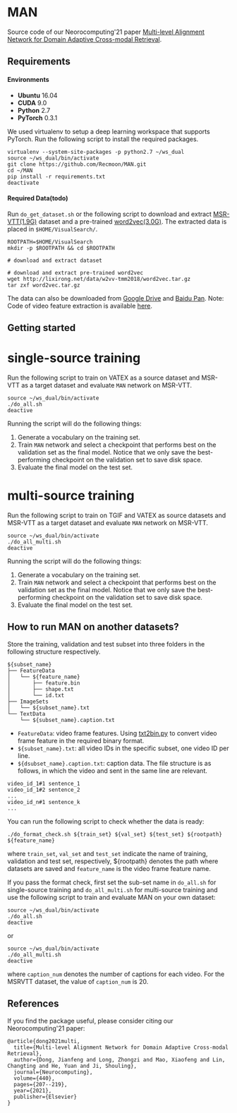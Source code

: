 # MAN
Source code of our Neorocomputing'21 paper [Multi-level Alignment Network for Domain Adaptive Cross-modal Retrieval](https://www.researchgate.net/publication/349383195_Multi-level_Alignment_Network_for_Domain_Adaptive_Cross-modal_Retrieval).

## Requirements

#### Environments
* **Ubuntu** 16.04
* **CUDA** 9.0
* **Python** 2.7
* **PyTorch** 0.3.1

We used virtualenv to setup a deep learning workspace that supports PyTorch.
Run the following script to install the required packages.
```shell
virtualenv --system-site-packages -p python2.7 ~/ws_dual
source ~/ws_dual/bin/activate
git clone https://github.com/Recmoon/MAN.git
cd ~/MAN
pip install -r requirements.txt
deactivate
```

#### Required Data(todo)
Run `do_get_dataset.sh` or the following script to download and extract [MSR-VTT(1.9G)](http://lixirong.net/data/cvpr2019/msrvtt10k-text-and-resnet-152-img1k.tar.gz) dataset and a pre-trained [word2vec(3.0G)](http://lixirong.net/data/w2vv-tmm2018/word2vec.tar.gz).
The extracted data is placed in `$HOME/VisualSearch/`.
```shell
ROOTPATH=$HOME/VisualSearch
mkdir -p $ROOTPATH && cd $ROOTPATH

# download and extract dataset

# download and extract pre-trained word2vec
wget http://lixirong.net/data/w2vv-tmm2018/word2vec.tar.gz
tar zxf word2vec.tar.gz
```
The data can also be downloaded from [Google Drive](https://drive.google.com/drive/folders/1GoomucXoAmhd3Jhngdnea7t0GOnJoGth?usp=sharing) and [Baidu Pan](https://pan.baidu.com/s/1Z5wgpZQPL2YZakGJsD1Khg).
Note: Code of video feature extraction is available [here](https://github.com/xuchaoxi/video-cnn-feat).

## Getting started

# single-source training
Run the following script to train on VATEX as a source dataset and MSR-VTT as a target dataset and evaluate `MAN` network on MSR-VTT.
```shell
source ~/ws_dual/bin/activate
./do_all.sh 
deactive
```
Running the script will do the following things:
1. Generate a vocabulary on the training set.
2. Train `MAN` network and select a checkpoint that performs best on the validation set as the final model. Notice that we only save the best-performing checkpoint on the validation set to save disk space.
3. Evaluate the final model on the test set.

# multi-source training
Run the following script to train on TGIF and VATEX as source datasets and MSR-VTT as a target dataset and evaluate `MAN` network on MSR-VTT.
```shell
source ~/ws_dual/bin/activate
./do_all_multi.sh 
deactive
```
Running the script will do the following things:
1. Generate a vocabulary on the training set.
2. Train `MAN` network and select a checkpoint that performs best on the validation set as the final model. Notice that we only save the best-performing checkpoint on the validation set to save disk space.
3. Evaluate the final model on the test set.

## How to run MAN on another datasets?

Store the training, validation and test subset into three folders in the following structure respectively.
```shell
${subset_name}
├── FeatureData
│   └── ${feature_name}
│       ├── feature.bin
│       ├── shape.txt
│       └── id.txt
├── ImageSets
│   └── ${subset_name}.txt
└── TextData
    └── ${subset_name}.caption.txt

```

* `FeatureData`: video frame features. Using [txt2bin.py](https://github.com/danieljf24/simpleknn/blob/master/txt2bin.py) to convert video frame feature in the required binary format.
* `${subset_name}.txt`: all video IDs in the specific subset, one video ID per line.
* `${dsubset_name}.caption.txt`: caption data. The file structure is as follows, in which the video and sent in the same line are relevant.
```
video_id_1#1 sentence_1
video_id_1#2 sentence_2
...
video_id_n#1 sentence_k
...
```

You can run the following script to check whether the data is ready:
```shell
./do_format_check.sh ${train_set} ${val_set} ${test_set} ${rootpath} ${feature_name}
```
where `train_set`, `val_set` and `test_set` indicate the name of training, validation and test set, respectively, ${rootpath} denotes the path where datasets are saved and `feature_name` is the video frame feature name.


If you pass the format check, first set the sub-set name in `do_all.sh` for single-source training and `do_all_multi.sh` for multi-source training and use the following script to train and evaluate MAN on your own dataset:
```shell
source ~/ws_dual/bin/activate
./do_all.sh
deactive
```
or

```shell
source ~/ws_dual/bin/activate
./do_all_multi.sh
deactive
```

where `caption_num` denotes the number of captions for each video. For the MSRVTT dataset, the value of `caption_num` is 20. 

## References
If you find the package useful, please consider citing our Neorocomputing'21 paper:
```
@article{dong2021multi,
  title={Multi-level Alignment Network for Domain Adaptive Cross-modal Retrieval},
  author={Dong, Jianfeng and Long, Zhongzi and Mao, Xiaofeng and Lin, Changting and He, Yuan and Ji, Shouling},
  journal={Neurocomputing},
  volume={440},
  pages={207--219},
  year={2021},
  publisher={Elsevier}
}
```

